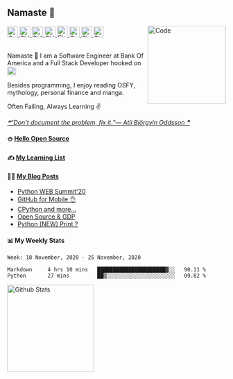 ## Namaste :pray:

<a href="https://doi.org/10.1080/1206212X.2020.1759857">
  <img src="https://raw.githubusercontent.com/siddharth2016/siddharth2016/master/images/research.svg" alt="Co-Authored Research" width="24px" height="24px">
</a>
<a href="https://www.hackerrank.com/siddharthchandr1">
  <img src="https://cdn.jsdelivr.net/npm/simple-icons@3.12.2/icons/hackerrank.svg" alt="Siddharth's HackerRank" width="25px" height="24px">
</a>
<a href="https://leetcode.com/chandraji/">
  <img src="https://cdn.jsdelivr.net/npm/simple-icons@3.12.2/icons/leetcode.svg" alt="Siddharth's LeetCode" width="25px" height="24px">
</a>
<a href="https://siddharth2016.github.io/">
  <img src="https://cdn.jsdelivr.net/npm/simple-icons@3.9.0/icons/github.svg" alt="Siddharth's GitHub" width="25px" height="24px">
</a>
<a href="https://dev.to/siddharth2016">
  <img src="https://d2fltix0v2e0sb.cloudfront.net/dev-badge.svg" alt="Siddharth Chandra's DEV Profile" height="26px" width="24px">
</a>
<a href="https://twitter.com/CodeKaro_">
  <img src="https://raw.githubusercontent.com/siddharth2016/siddharth2016/master/images/twitter_color.svg" alt="CodeKaro Twitter Account" height="24px" width="24px">
</a>
<a href="https://www.linkedin.com/in/siddharth-chandra1/">
  <img src="https://cdn.jsdelivr.net/npm/simple-icons@3.12.2/icons/linkedin.svg" alt="Siddharth's LinkedIn" width="24px" height="24px">
</a>
<a href="https://blog.codekaro.info/">
  <img src="https://cdn.jsdelivr.net/npm/simple-icons@3.12.3/icons/hashnode.svg" alt="Siddharth's Blog" width="23px" height="24px">
</a>
<a href="https://github.com/marketplace/actions/update-image-readme">
<!--START_SECTION:update_image-->
<img src=https://raw.githubusercontent.com/siddharth2016/siddharth2016/master/.github/images/image1.png height=180px width=180px align=right alt=Code Karo Image />
<!--END_SECTION:update_image-->
</a>

<br />
<br />

Namaste :pray: I am a Software Engineer at Bank Of America and a Full Stack Developer hooked on <img alt="Python Icon" width="20px" src="https://raw.githubusercontent.com/siddharth2016/siddharth2016/master/images/python.gif" />

Besides programming, I enjoy reading OSFY, mythology, personal finance and manga.

Often Failing, Always Learning ✌

<a href="https://github.com/marketplace/actions/quote-readme">
<!--STARTS_HERE_QUOTE_README-->
<i>❝“Don’t document the problem, fix it.”— Atli Björgvin Oddsson   ❞</i>
<!--ENDS_HERE_QUOTE_README-->
</a>

#### ⛄ [Hello Open Source](https://github.com/siddharth2016/hello-open-source#hello-open-source)

#### ✍ [My Learning List](https://github.com/siddharth2016/my-learning#my-learning)

#### 👨‍💻 [My Blog Posts](https://blog.codekaro.info/)
<!-- BLOG-POST-LIST:START -->
- [Python WEB Summit'20](https://blog.codekaro.info/python-web-summit20)
- [GitHub for Mobile 👌](https://blog.codekaro.info/github-for-mobile)
- [CPython and more...](https://blog.codekaro.info/cpython-and-more)
- [Open Source & GDP](https://blog.codekaro.info/open-source-and-gdp)
- [Python (NEW) Print ?](https://blog.codekaro.info/python-new-print)
<!-- BLOG-POST-LIST:END -->

#### 📊 My Weekly Stats
<!--START_SECTION:waka-->
```text
Week: 18 November, 2020 - 25 November, 2020

Markdown     4 hrs 10 mins   ██████████████████████▓░░   90.11 % 
Python       27 mins         ██▒░░░░░░░░░░░░░░░░░░░░░░   09.82 % 
```
<!--END_SECTION:waka-->


<a href="https://github-readme-stats.vercel.app/api?username=siddharth2016&theme=vision-friendly-dark&show_icons=true&count_private=true&include_all_commits=true">
  <img align="center" alt="Github Stats" height="200" src="https://github-readme-stats.vercel.app/api?username=siddharth2016&theme=vision-friendly-dark&show_icons=true&include_all_commits=true" />
</a>
